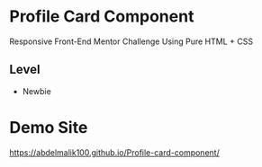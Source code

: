 # Profile Card Component

Responsive Front-End Mentor Challenge Using Pure HTML + CSS

## Level

- Newbie

# Demo Site
https://abdelmalik100.github.io/Profile-card-component/

